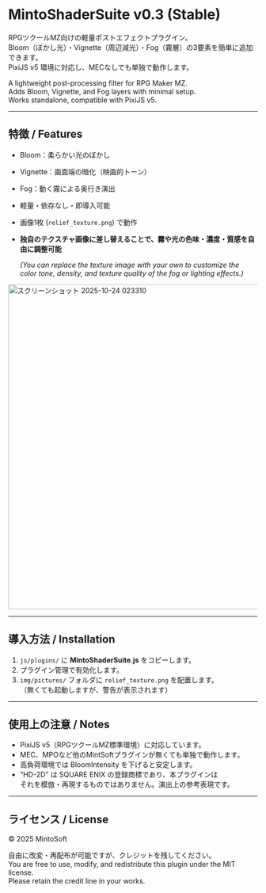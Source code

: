 # MintoShaderSuite v0.3 (Stable)

RPGツクールMZ向けの軽量ポストエフェクトプラグイン。  
Bloom（ぼかし光）・Vignette（周辺減光）・Fog（霧層）の3要素を簡単に追加できます。  
PixiJS v5 環境に対応し、MECなしでも単独で動作します。

A lightweight post-processing filter for RPG Maker MZ.  
Adds Bloom, Vignette, and Fog layers with minimal setup.  
Works standalone, compatible with PixiJS v5.

---

## 特徴 / Features

- Bloom：柔らかい光のぼかし  
- Vignette：画面端の暗化（映画的トーン）  
- Fog：動く霧による奥行き演出  
- 軽量・依存なし・即導入可能  
- 画像1枚 (`relief_texture.png`) で動作
- **独自のテクスチャ画像に差し替えることで、霧や光の色味・濃度・質感を自由に調整可能**

  *(You can replace the texture image with your own to customize the color tone, density, and texture quality of the fog or lighting effects.)*
<img width="818" height="656" alt="スクリーンショット 2025-10-24 023310" src="https://github.com/user-attachments/assets/46dba3d6-c998-4fd6-8fd2-7097efaed716" />

---

## 導入方法 / Installation

1. `js/plugins/` に **MintoShaderSuite.js** をコピーします。  
2. プラグイン管理で有効化します。  
3. `img/pictures/` フォルダに `relief_texture.png` を配置します。  
   （無くても起動しますが、警告が表示されます）

---

## 使用上の注意 / Notes

- PixiJS v5（RPGツクールMZ標準環境）に対応しています。  
- MEC、MPOなど他のMintSoftプラグインが無くても単独で動作します。  
- 高負荷環境では BloomIntensity を下げると安定します。  
- “HD-2D” は SQUARE ENIX の登録商標であり、本プラグインは  
  それを模倣・再現するものではありません。演出上の参考表現です。

---

## ライセンス / License

© 2025 MintoSoft

自由に改変・再配布が可能ですが、クレジットを残してください。  
You are free to use, modify, and redistribute this plugin under the MIT license.  
Please retain the credit line in your works.


